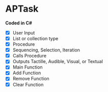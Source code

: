 # APTask
**Coded in C#**
- [x] User Input
- [x] List or collection type
- [x] Procedure 
- [x] Sequencing, Selection, Iteration
- [x] Calls Procedure
- [x] Outputs Tactille, Audible, Visual, or Textual
- [x] Main Function
- [x] Add Function
- [x] Remove Function
- [x] Clear Function
